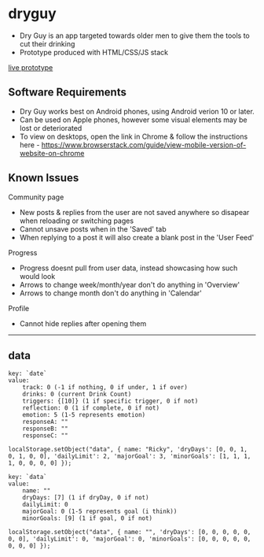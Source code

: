 # dryguy

- Dry Guy is an app targeted towards older men to give them the tools to cut their drinking
- Prototype produced with HTML/CSS/JS stack

[live prototype](https://9ps.github.io/dryguy/)

## Software Requirements

- Dry Guy works best on Android phones, using Android verion 10 or later.
- Can be used on Apple phones, however some visual elements may be lost or deteriorated
- To view on desktops, open the link in Chrome & follow the instructions here - https://www.browserstack.com/guide/view-mobile-version-of-website-on-chrome

## Known Issues

Community page

- New posts & replies from the user are not saved anywhere so disapear when reloading or switching pages
- Cannot unsave posts when in the 'Saved' tab
- When replying to a post it will also create a blank post in the 'User Feed'

Progress

- Progress doesnt pull from user data, instead showcasing how such would look
- Arrows to change week/month/year don't do anything in 'Overview'
- Arrows to change month don't do anything in 'Calendar'

Profile

- Cannot hide replies after opening them

---

## data

```
key: `date`
value:
    track: 0 (-1 if nothing, 0 if under, 1 if over)
    drinks: 0 (current Drink Count)
    triggers: {[10]} (1 if specific trigger, 0 if not)
    reflection: 0 (1 if complete, 0 if not)
    emotion: 5 (1-5 represents emotion)
    responseA: ""
    responseB: ""
    responseC: ""
```

`localStorage.setObject("data", { name: "Ricky", 'dryDays': [0, 0, 1, 0, 1, 0, 0], 'dailyLimit': 2, 'majorGoal': 3, 'minorGoals': [1, 1, 1, 1, 0, 0, 0, 0] });`

```
key: `data`
value:
    name: ""
    dryDays: [7] (1 if dryDay, 0 if not)
    dailyLimit: 0
    majorGoal: 0 (1-5 represents goal (i think))
    minorGoals: [9] (1 if goal, 0 if not)
```

`localStorage.setObject("data", { name: "", 'dryDays': [0, 0, 0, 0, 0, 0, 0], 'dailyLimit': 0, 'majorGoal': 0, 'minorGoals': [0, 0, 0, 0, 0, 0, 0, 0] });`
